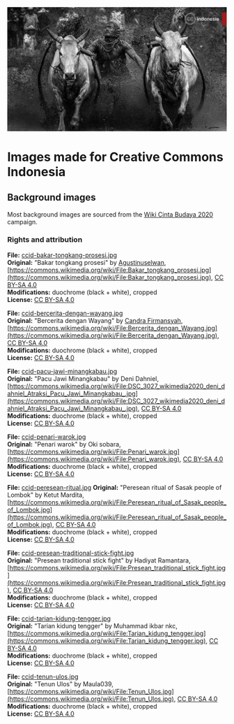 <img src="backgrounds/jpg/ccid-pacu-jawi-minangkabau.jpg">

# Images made for Creative Commons Indonesia

## Background images

Most background images are sourced from the [Wiki Cinta Budaya 2020](https://commons.wikimedia.org/wiki/Campaign:wlc-id) campaign.

### Rights and attribution

**File:** [ccid-bakar-tongkang-prosesi.jpg](backgrounds/jpg/ccid-bakar-tongkang-prosesi.jpg)  
**Original:** "Bakar tongkang prosesi" by [Agustinuselwan](https://commons.wikimedia.org/wiki/User:Agustinuselwan), [https://commons.wikimedia.org/wiki/File:Bakar_tongkang_prosesi.jpg](https://commons.wikimedia.org/wiki/File:Bakar_tongkang_prosesi.jpg), [CC BY-SA 4.0](https://creativecommons.org/licenses/by-sa/4.0/deed.en)  
**Modifications:** duochrome (black + white), cropped  
**License:** [CC BY-SA 4.0](https://creativecommons.org/licenses/by-sa/4.0/deed.en)

**File:** [ccid-bercerita-dengan-wayang.jpg](backgrounds/jpg/ccid-bercerita-dengan-wayang.jpg)  
**Original:** "Bercerita dengan Wayang" by [Candra Firmansyah](https://commons.wikimedia.org/wiki/User:Candra_Firmansyah), [https://commons.wikimedia.org/wiki/File:Bercerita_dengan_Wayang.jpg](https://commons.wikimedia.org/wiki/File:Bercerita_dengan_Wayang.jpg), [CC BY-SA 4.0](https://creativecommons.org/licenses/by-sa/4.0/deed.en)  
**Modifications:** duochrome (black + white), cropped  
**License:** [CC BY-SA 4.0](https://creativecommons.org/licenses/by-sa/4.0/deed.en)

**File:** [ccid-pacu-jawi-minangkabau.jpg](backgrounds/jpg/ccid-pacu-jawi-minangkabau.jpg)  
**Original:** "Pacu Jawi Minangkabau" by Deni Dahniel, [https://commons.wikimedia.org/wiki/File:DSC_3027_wikimedia2020_deni_dahniel_Atraksi_Pacu_Jawi_Minangkabau_.jpg](https://commons.wikimedia.org/wiki/File:DSC_3027_wikimedia2020_deni_dahniel_Atraksi_Pacu_Jawi_Minangkabau_.jpg), [CC BY-SA 4.0](https://creativecommons.org/licenses/by-sa/4.0/deed.en)  
**Modifications:** duochrome (black + white), cropped  
**License:** [CC BY-SA 4.0](https://creativecommons.org/licenses/by-sa/4.0/deed.en)

**File:** [ccid-penari-warok.jpg](backgrounds/jpg/ccid-penari-warok.jpg)  
**Original:** "Penari warok" by Oki sobara, [https://commons.wikimedia.org/wiki/File:Penari_warok.jpg](https://commons.wikimedia.org/wiki/File:Penari_warok.jpg), [CC BY-SA 4.0](https://creativecommons.org/licenses/by-sa/4.0/deed.en)  
**Modifications:** duochrome (black + white), cropped  
**License:** [CC BY-SA 4.0](https://creativecommons.org/licenses/by-sa/4.0/deed.en)

**File:** [ccid-peresean-ritual.jpg](backgrounds/jpg/ccid-peresean-ritual.jpg)
**Original:** "Peresean ritual of Sasak people of Lombok" by Ketut Mardita, [https://commons.wikimedia.org/wiki/File:Peresean_ritual_of_Sasak_people_of_Lombok.jpg](https://commons.wikimedia.org/wiki/File:Peresean_ritual_of_Sasak_people_of_Lombok.jpg), [CC BY-SA 4.0](https://creativecommons.org/licenses/by-sa/4.0/deed.en)  
**Modifications:** duochrome (black + white), cropped  
**License:** [CC BY-SA 4.0](https://creativecommons.org/licenses/by-sa/4.0/deed.en)

**File:** [ccid-presean-traditional-stick-fight.jpg](backgrounds/jpg/ccid-presean-traditional-stick-fight.jpg)  
**Original:**  "Presean traditional stick fight" by Hadiyat Ramantara, [https://commons.wikimedia.org/wiki/File:Presean_traditional_stick_fight.jpg](https://commons.wikimedia.org/wiki/File:Presean_traditional_stick_fight.jpg), [CC BY-SA 4.0](https://creativecommons.org/licenses/by-sa/4.0/deed.en)  
**Modifications:** duochrome (black + white), cropped  
**License:** [CC BY-SA 4.0](https://creativecommons.org/licenses/by-sa/4.0/deed.en)

**File:** [ccid-tarian-kidung-tengger.jpg](backgrounds/jpg/ccid-tarian-kidung-tengger.jpg)  
**Original:** "Tarian kidung tengger" by Muhammad ikbar nkc, [https://commons.wikimedia.org/wiki/File:Tarian_kidung_tengger.jpg](https://commons.wikimedia.org/wiki/File:Tarian_kidung_tengger.jpg), [CC BY-SA 4.0](https://creativecommons.org/licenses/by-sa/4.0/deed.en)  
**Modifications:** duochrome (black + white), cropped  
**License:** [CC BY-SA 4.0](https://creativecommons.org/licenses/by-sa/4.0/deed.en)

**File:** [ccid-tenun-ulos.jpg ](backgrounds/jpg/ccid-tenun-ulos.jpg)  
**Original:** "Tenun Ulos" by Maula039, [https://commons.wikimedia.org/wiki/File:Tenun_Ulos.jpg](https://commons.wikimedia.org/wiki/File:Tenun_Ulos.jpg), [CC BY-SA 4.0](https://creativecommons.org/licenses/by-sa/4.0/deed.en)  
**Modifications:** duochrome (black + white), cropped  
**License:** [CC BY-SA 4.0](https://creativecommons.org/licenses/by-sa/4.0/deed.en)

